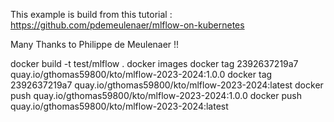 This example is build from this tutorial : https://github.com/pdemeulenaer/mlflow-on-kubernetes

Many Thanks to Philippe de Meulenaer !!


docker build -t test/mlflow .
docker images
docker tag 2392637219a7 quay.io/gthomas59800/kto/mlflow-2023-2024:1.0.0
docker tag 2392637219a7 quay.io/gthomas59800/kto/mlflow-2023-2024:latest
docker push quay.io/gthomas59800/kto/mlflow-2023-2024:1.0.0
docker push quay.io/gthomas59800/kto/mlflow-2023-2024:latest